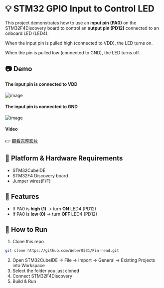 # 💡 STM32 GPIO Input to Control LED

This project demonstrates how to use an **input pin (PA0)** on the STM32F4Discovery board to control an **output pin (PD12)** connected to an onboard LED (LED4).

When the input pin is pulled high (connected to VDD), the LED turns on.

When the pin is pulled low (connected to GND), the LED turns off.

## 📷 Demo

#### The input pin is connected to VDD
![image](https://github.com/Weber0531/Pin-read/blob/main/images/VDD.jpeg)

#### The input pin is connected to GND
![image](https://github.com/Weber0531/Pin-read/blob/main/images/GND.jpeg)

#### Video
👉 [觀看完整影片](https://drive.google.com/file/d/1xs0CZveDycbHeszvpn0co-fMgt-lIkR3/view?usp=sharing)

## 🔧 Platform & Hardware Requirements

- STM32CubeIDE
- STM32F4 Discovery board
- Jumper wires(F/F)

## 🚀 Features

- If PA0 is **high (1)** → turn **ON** LED4 (PD12)
- If PA0 is **low (0)** → turn **OFF** LED4 (PD12)

## 🧪 How to Run

1. Clone this repo
```bash
git clone https://github.com/Weber0531/Pin-read.git
```
2. Open STM32CubeIDE → File → Import → General → Existing Projects into Workspace
3. Select the folder you just cloned
4. Connect STM32F4Discovery
5. Build & Run
